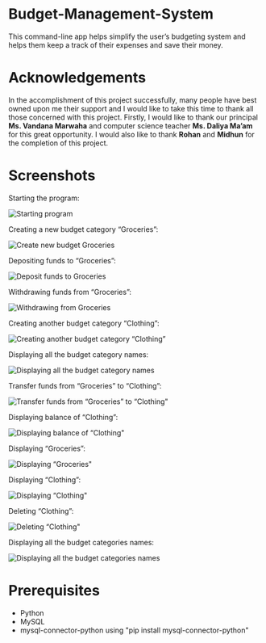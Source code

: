 # Budget-Management-System
This command-line app helps simplify the user’s budgeting system and helps them keep a track of their expenses and save their money.

# Acknowledgements

In the accomplishment of this project successfully, many people have best owned upon me their support and I would like to take this time to thank all those concerned with this project.
Firstly, I would like to thank our principal **Ms. Vandana Marwaha** and computer science teacher **Ms. Daliya Ma’am** for this great opportunity.
I would also like to thank **Rohan** and **Midhun** for the completion of this project.

# Screenshots

Starting the program:

![Starting program](https://github.com/VG-05/Budget-Management-System/assets/136686473/7c7de5e6-a383-4af2-a104-c5f3157684c6)

Creating a new budget category “Groceries”:

![Create new budget Groceries](https://github.com/VG-05/Budget-Management-System/assets/136686473/15d3eefb-a741-4d8e-9924-fb3ae12f5973)

Depositing funds to “Groceries”:

![Deposit funds to Groceries](https://github.com/VG-05/Budget-Management-System/assets/136686473/8251eddf-aa08-4aec-b393-c630cfde0a0d)

Withdrawing funds from “Groceries”:

![Withdrawing from Groceries](https://github.com/VG-05/Budget-Management-System/assets/136686473/8c44b758-2b5b-4f00-a998-1a80558ba2c3)

Creating another budget category “Clothing”:

![Creating another budget category “Clothing”](https://github.com/VG-05/Budget-Management-System/assets/136686473/7fbffa4e-d245-40f6-9a03-845c86cbab3c)

Displaying all the budget category names:

![Displaying all the budget category names](https://github.com/VG-05/Budget-Management-System/assets/136686473/983e0bb7-82fa-47cf-9ca4-5afdafec5081)

Transfer funds from “Groceries” to “Clothing”:

![Transfer funds from “Groceries” to “Clothing"](https://github.com/VG-05/Budget-Management-System/assets/136686473/a7125414-fa7c-4dcf-a149-46c581bedd32)

Displaying balance of “Clothing”:

![Displaying balance of “Clothing"](https://github.com/VG-05/Budget-Management-System/assets/136686473/f4a4e5e3-7659-4d82-8f60-a832fee45f1a)

Displaying “Groceries”:

![Displaying “Groceries"](https://github.com/VG-05/Budget-Management-System/assets/136686473/46c2cf61-f07d-4788-a868-f64b25be99a4)

Displaying “Clothing”:

![Displaying “Clothing"](https://github.com/VG-05/Budget-Management-System/assets/136686473/6d84208a-843c-4773-aa2b-a17b21e559e5)

Deleting “Clothing”:

![Deleting “Clothing"](https://github.com/VG-05/Budget-Management-System/assets/136686473/bff18fa1-f937-43e2-a95d-7305215946d7)

Displaying all the budget categories names:

![Displaying all the budget categories names](https://github.com/VG-05/Budget-Management-System/assets/136686473/dbe3ae02-a626-427c-8058-c9cab472b31a)

# Prerequisites

- Python
- MySQL
- mysql-connector-python using "pip install mysql-connector-python"

